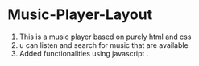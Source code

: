 # Music-Player-Layout

1. This is a music player
based on purely html and css
2. u can  listen and search for music that are available
3. Added functionalities using javascript .











